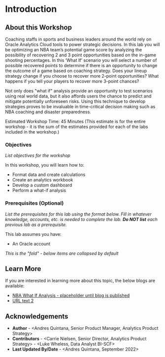 # Introduction

## About this Workshop

Coaching staffs in sports and business leaders around the world rely on Oracle Analytics Cloud tools to power strategic decisions. In this lab you will be optimizing an NBA team’s potential game score by analyzing the possibility of recovering 2 and 3 point opportunities based on the in-game shooting percentages. In this ‘What If’ scenario you will select a number of possible recovered points to determine if there is an opportunity to change the outcome of a game based on coaching strategy.  Does your lineup strategy change if you choose to recover more 2-point opportunities? What happens if you tell your players to recover more 3-point chances? 

Not only does "what if" analysis provide an opportunity to test scenarios using real world data, but it also affords users the chance to predict and mitigate potentially unforeseen risks. Using this technique to develop strategies proves to be invaluable in time-critical decision making such as NBA coaching and disaster preparedness. 

Estimated Workshop Time: 45 Minutes (This estimate is for the entire workshop - it is the sum of the estimates provided for each of the labs included in the workshop.)

### Objectives

*List objectives for the workshop*

In this workshop, you will learn how to:
* Format data and create calculations
* Create an analytics workbook 
* Develop a custom dashboard
* Perform a what-if analysis 

### Prerequisites (Optional)

*List the prerequisites for this lab using the format below. Fill in whatever knowledge, accounts, etc. is needed to complete the lab. **Do NOT list** each previous lab as a prerequisite.*

This lab assumes you have:
* An Oracle account

*This is the "fold" - below items are collapsed by default*

## Learn More

If you are interested in learning more about this topic, the below blogs are available:

* [NBA What If Analysis - placeholder until blog is published](http://docs.oracle.com)
* [URL text 2](http://docs.oracle.com)

## Acknowledgements
* **Author** - <Andres Quintana, Senior Product Manager, Analytics Product Strategy>
* **Contributors** -  <Carrie Nielsen, Senior Director, Analytics Product Strategy>
                   -  <Luke Wheless, Data Analyst BI-SCF>
* **Last Updated By/Date** - <Andres Quintana, September 2022>
